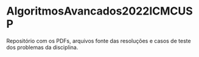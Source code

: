 # AlgoritmosAvancados2022ICMCUSP
Repositório com os PDFs, arquivos fonte das resoluções e casos de teste dos problemas da disciplina.
